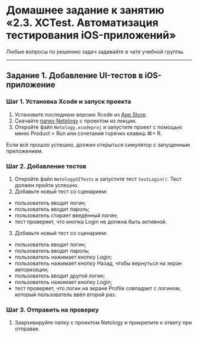# Домашнее задание к занятию «2.3. XCTest. Автоматизация тестирования iOS-приложений»

Любые вопросы по решению задач задавайте в чате учебной группы.

---

## Задание 1. Добавление UI-тестов в iOS-приложение

### Шаг 1. Установка Xcode и запуск проекта

1. Установите последнюю версию Xcode из [App Store](https://apps.apple.com/ru/app/xcode/id497799835).
2. Скачайте [папку Netology](./Project) с проектом из лекции.
3. Откройте файл `Netology.xcodeproj` и запустите проект с помощью меню Product > Run или сочетания горячих клавиш ⌘+ R.

  Если всё прошло успешно, должен открыться симулятор с запущенным приложением.

### Шаг 2. Добавление тестов

1. Откройте файл `NetologyUITests` и запустите тест `testLogin()`. Тест должен пройти успешно.
2. Добавьте новый тест со сценарием:
  - пользователь вводит логин;
  - пользователь вводит пароль;
  - пользователь стирает введённый логин;
  - тест проверяет, что кнопка Login не должна быть активной.

3. Добавьте новый тест со сценарием:
  - пользователь вводит логин;
  - пользователь вводит пароль;
  - пользователь нажимает кнопку Login;
  - пользователь нажимает кнопку Назад, чтобы вернуться на экран авторизации;
  - пользователь вводит другой логин;
  - пользователь нажимает кнопку Login;
  - тест проверяет, что логин на экране Profile совпадает с логином, который пользователь ввёл второй раз.

### Шаг 3. Отправить на проверку

1. Заархивируйте папку с проектом Netology и прикрепите к ответу при отправке.
